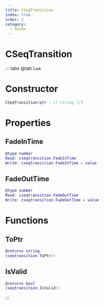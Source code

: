 ```yaml
---
title: CSeqTransition
index: true
order: 2
category:
  - Guide
---
```


# CSeqTransition

::: tabs
@tab Lua
# Constructor
```lua
CSeqTransition(ptr --[[ string ]])
```
# Properties
## FadeInTime 
```lua
@type number
Read: cseqtransition.FadeInTime
Write: cseqtransition.FadeInTime = value
```
## FadeOutTime 
```lua
@type number
Read: cseqtransition.FadeOutTime
Write: cseqtransition.FadeOutTime = value
```
# Functions
## ToPtr
```lua
@returns string
cseqtransition:ToPtr()
```
## IsValid
```lua
@returns bool
cseqtransition:IsValid()
```

:::